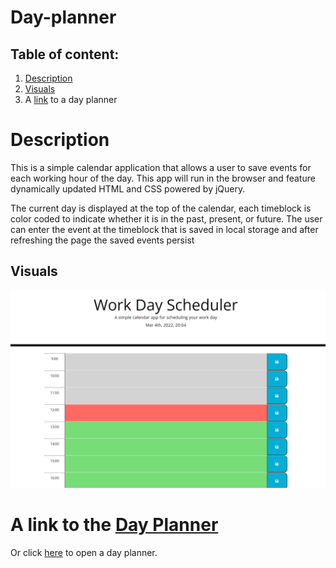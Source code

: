 # Day-planner

## Table of content:

1. [Description](#description)
2. [Visuals](#visuals)
3. A [link](https://anastasiia-ciloci.github.io/Day-planner/) to a day planner

# Description

This is a simple calendar application that allows a user to save events for each working hour of the day. This app will run in the browser and feature dynamically updated HTML and CSS powered by jQuery.

The current day is displayed at the top of the calendar, each timeblock is color coded to indicate whether it is in the past, present, or future. The user can enter the event at the timeblock that is saved in local storage and after refreshing the page the saved events persist

## Visuals

![Screenshot of day planner web](./assets/images/2022-03-04_20-05-06.png)

# A link to the [Day Planner](https://anastasiia-ciloci.github.io/Day-planner/)

Or click [here](https://anastasiia-ciloci.github.io/Day-planner/) to open a day planner.
